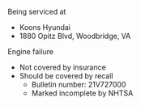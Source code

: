 Being serviced at
* Koons Hyundai
* 1880 Opitz Blvd, Woodbridge, VA

Engine failure
* Not covered by insurance
* Should be covered by recall
	* Bulletin number: 21V727000
	* Marked incomplete by NHTSA